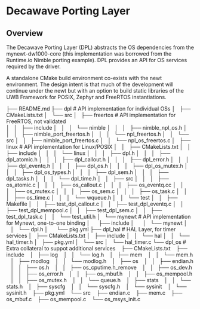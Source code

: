 <!--
# Copyright (C) 2017-2018, Decawave Limited, All Rights Reserved
#
# Licensed to the Apache Software Foundation (ASF) under one
# or more contributor license agreements.  See the NOTICE file
# distributed with this work for additional information
# regarding copyright ownership.  The ASF licenses this file
# to you under the Apache License, Version 2.0 (the
# "License"); you may not use this file except in compliance
# with the License.  You may obtain a copy of the License at
#
# http://www.apache.org/licenses/LICENSE-2.0
#
# Unless required by applicable law or agreed to in writing,
# software distributed under the License is distributed on an
# "AS IS" BASIS, WITHOUT WARRANTIES OR CONDITIONS OF ANY
#  KIND, either express or implied.  See the License for the
# specific language governing permissions and limitations
# under the License.
#
-->

# Decawave Porting Layer

## Overview

The Decawave Porting Layer (DPL) abstracts the OS dependencies from the mynewt-dw1000-core (this implementation was borrowed from the Runtime.io Nimble porting example). DPL provides an API for OS services required by the driver. 

A standalone CMake build environment co-exists with the newt environment. The design intent is that much of the development will continue under the newt but with an option to build static libraries of the UWB Framework for POSIX,  Zephyr and FreeRTOS instantiations.

├── README.md
├── dpl                                                 # API implementation for individual OSs 
│   ├── CMakeLists.txt
│   └── src
│       ├── freertos                                    # API implementation for FreeRTOS, not validated      
│       │   ├── include
│       │   │   └── nimble
│       │   │       ├── nimble_npl_os.h
│       │   │       ├── nimble_port_freertos.h
│       │   │       └── npl_freertos.h
│       │   └── src
│       │       ├── nimble_port_freertos.c
│       │       └── npl_os_freertos.c
│       ├── linux                                      # API implementation for Linux/POSIX
│       │   ├── CMakeLists.txt
│       │   ├── include
│       │   │   └── linux
│       │   │       ├── dpl.h
│       │   │       ├── dpl_atomic.h
│       │   │       ├── dpl_callout.h
│       │   │       ├── dpl_error.h
│       │   │       ├── dpl_eventq.h
│       │   │       ├── dpl_os.h
│       │   │       ├── dpl_os_mutex.h
│       │   │       ├── dpl_os_types.h
│       │   │       ├── dpl_sem.h
│       │   │       ├── dpl_tasks.h
│       │   │       └── dpl_time.h
│       │   ├── src
│       │   │   ├── os_atomic.c
│       │   │   ├── os_callout.c
│       │   │   ├── os_eventq.cc
│       │   │   ├── os_mutex.c
│       │   │   ├── os_sem.c
│       │   │   ├── os_task.c
│       │   │   ├── os_time.c
│       │   │   └── wqueue.h
│       │   └── test
│       │       ├── Makefile
│       │       ├── test_dpl_callout.c
│       │       ├── test_dpl_eventq.c
│       │       ├── test_dpl_mempool.c
│       │       ├── test_dpl_sem.c
│       │       ├── test_dpl_task.c
│       │       └── test_util.h
│       └── mynewt                                      # API implementation for Mynewt, one-to-one binding
│           ├── include
│           │   └── mynewt
│           │       └── dpl.h
│           └── pkg.yml
├── dpl_hal                                             # HAL Layer, for timer services
│   ├── CMakeLists.txt
│   ├── include
│   │   └── hal
│   │       └── hal_timer.h
│   ├── pkg.yml
│   └── src
│       └── hal_timer.c
└── dpl_os                                              # Extra collateral to suppot additional services
    ├── CMakeLists.txt
    ├── include
    │   ├── log
    │   │   └── log.h
    │   ├── mem
    │   │   └── mem.h
    │   ├── modlog
    │   │   └── modlog.h
    │   ├── os
    │   │   ├── endian.h
    │   │   ├── os.h
    │   │   ├── os_cputime.h_remove
    │   │   ├── os_dev.h
    │   │   ├── os_error.h
    │   │   ├── os_mbuf.h
    │   │   ├── os_mempool.h
    │   │   ├── os_mutex.h
    │   │   └── queue.h
    │   ├── stats
    │   │   └── stats.h
    │   ├── syscfg
    │   │   └── syscfg.h
    │   └── sysinit
    │       └── sysinit.h
    ├── pkg.yml
    └── src
        ├── endian.c
        ├── mem.c
        ├── os_mbuf.c
        ├── os_mempool.c
        └── os_msys_init.c



